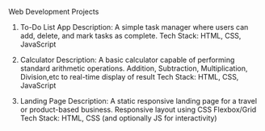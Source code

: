 Web Development Projects

1. To-Do List App
Description: A simple task manager where users can add, delete, and mark tasks as complete.
Tech Stack: HTML, CSS, JavaScript

2. Calculator
Description: A basic calculator capable of performing standard arithmetic operations. Addition, Subtraction, Multiplication, Division,etc to real-time display of result
Tech Stack: HTML, CSS, JavaScript

3. Landing Page
Description: A static responsive landing page for a travel or product-based business. Responsive layout using CSS Flexbox/Grid
Tech Stack: HTML, CSS (and optionally JS for interactivity)
